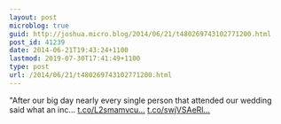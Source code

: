 ```yaml
---
layout: post
microblog: true
guid: http://joshua.micro.blog/2014/06/21/t480269743102771200.html
post_id: 41239
date: 2014-06-21T19:43:24+1100
lastmod: 2019-07-30T17:41:49+1100
type: post
url: /2014/06/21/t480269743102771200.html
---
```

"After our big day nearly every single person that attended our wedding said what an inc... [t.co/L2smamvcu...](http://t.co/L2smamvcu3) [t.co/swjVSAeRl...](http://t.co/swjVSAeRl2)
